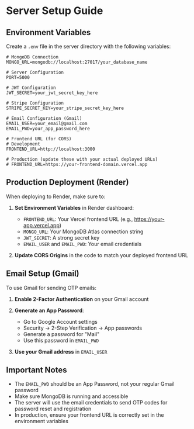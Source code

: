 # Server Setup Guide

## Environment Variables

Create a `.env` file in the server directory with the following variables:

```env
# MongoDB Connection
MONGO_URL=mongodb://localhost:27017/your_database_name

# Server Configuration
PORT=5000

# JWT Configuration
JWT_SECRET=your_jwt_secret_key_here

# Stripe Configuration
STRIPE_SECRET_KEY=your_stripe_secret_key_here

# Email Configuration (Gmail)
EMAIL_USER=your_email@gmail.com
EMAIL_PWD=your_app_password_here

# Frontend URL (for CORS)
# Development
FRONTEND_URL=http://localhost:3000

# Production (update these with your actual deployed URLs)
# FRONTEND_URL=https://your-frontend-domain.vercel.app
```

## Production Deployment (Render)

When deploying to Render, make sure to:

1. **Set Environment Variables** in Render dashboard:

   - `FRONTEND_URL`: Your Vercel frontend URL (e.g., https://your-app.vercel.app)
   - `MONGO_URL`: Your MongoDB Atlas connection string
   - `JWT_SECRET`: A strong secret key
   - `EMAIL_USER` and `EMAIL_PWD`: Your email credentials

2. **Update CORS Origins** in the code to match your deployed frontend URL

## Email Setup (Gmail)

To use Gmail for sending OTP emails:

1. **Enable 2-Factor Authentication** on your Gmail account
2. **Generate an App Password**:

   - Go to Google Account settings
   - Security → 2-Step Verification → App passwords
   - Generate a password for "Mail"
   - Use this password in `EMAIL_PWD`

3. **Use your Gmail address** in `EMAIL_USER`

## Important Notes

- The `EMAIL_PWD` should be an App Password, not your regular Gmail password
- Make sure MongoDB is running and accessible
- The server will use the email credentials to send OTP codes for password reset and registration
- In production, ensure your frontend URL is correctly set in the environment variables
